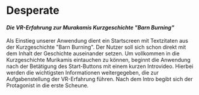 # Desperate
#### *Die VR-Erfahrung zur Murakamis Kurzgeschichte "Barn Burning"*
Als Einstieg unserer Anwendung dient ein Startscreen mit Textzitaten aus der Kurzgeschichte "Barn Burning". Der Nutzer soll sich schon direkt mit dem Inhalt der Geschichte auseinander setzen.
Um vollkommen in die Kurzgeschichte Murikamis eintauchen zu können, beginnt die Anwendung nach der Betätigung des Start-Buttons mit einem kurzen Introvideo. Hierbei werden die wichtigsten Informationen weitergegeben, die zur Aufgabenstellung der VR-Erfahrung führen. 
Nach dem Intro begibt sich der Protagonist in die erste Scheune. 

